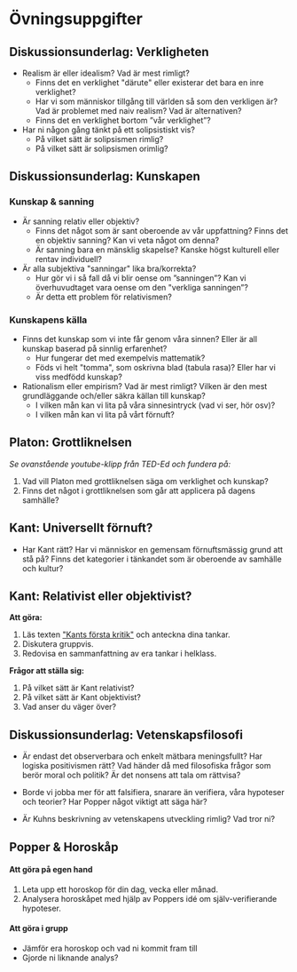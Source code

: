 # Övningsuppgifter

## Diskussionsunderlag: Verkligheten

- Realism är eller idealism? Vad är mest rimligt? 
	- Finns det en verklighet "därute" eller existerar det bara en inre verklighet? 
	- Har vi som människor tillgång till världen så som den verkligen är? Vad är problemet med naiv realism? Vad är alternativen? 
	- Finns det en verklighet bortom ”vår verklighet”? 
- Har ni någon gång tänkt på ett solipsistiskt vis? 
	- På vilket sätt är solipsismen rimlig? 
	- På vilket sätt är solipsismen orimlig? 

## Diskussionsunderlag: Kunskapen

### Kunskap & sanning
- Är sanning relativ eller objektiv? 
	- Finns det något som är sant oberoende av vår uppfattning? Finns det en objektiv sanning? Kan vi veta något om denna?  
	- Är sanning bara en mänsklig skapelse? Kanske högst kulturell eller rentav individuell? 
- Är alla subjektiva "sanningar" lika bra/korrekta? 
	- Hur gör vi i så fall då vi blir oense om ”sanningen”? Kan vi överhuvudtaget vara oense om den "verkliga sanningen”?
	- Är detta ett problem för relativismen?
	
### Kunskapens källa
* Finns det kunskap som vi inte får genom våra sinnen? Eller är all kunskap baserad på sinnlig erfarenhet? 
	* Hur fungerar det med exempelvis mattematik?
	* Föds vi helt "tomma", som oskrivna blad (tabula rasa)? Eller har vi viss medfödd kunskap? 
* Rationalism eller empirism? Vad är mest rimligt? Vilken är den mest grundläggande och/eller säkra källan till kunskap?
	* I vilken mån kan vi lita på våra sinnesintryck (vad vi ser, hör osv)? 
	* I vilken mån kan vi lita på vårt förnuft?

<!--"I vilken mån kan vi lita på vårt förnuft?"  Denna fråga är möjligen lite felställd, alla är ju inte lika förnuftiga men en sinnlig erfarenhet är alltid en sinnlig erfarenhet -->

<!--## Vetenskapen -->

## Platon: Grottliknelsen

<!-- Teded Platos allegory of the cave -->

[](https://youtu.be/1RWOpQXTltA)



_Se ovanstående youtube-klipp från TED-Ed och fundera på:_

1. Vad vill Platon med grottliknelsen säga om verklighet och kunskap?
2. Finns det något i grottliknelsen som går att applicera på dagens samhälle? 


<!--Se även filen: Grottliknelsen återberättad v1 -->

## Kant: Universellt förnuft?
* Har Kant rätt? Har vi människor en gemensam förnuftsmässig grund att stå på? Finns det kategorier i tänkandet som är oberoende av samhälle och kultur? 

## Kant: Relativist eller objektivist? 

**Att göra:**

1. Läs texten ["Kants första kritik"](http://fof.se/tidning/2004/6/kants-forsta-kritik) och anteckna dina tankar. 
2. Diskutera gruppvis.
3. Redovisa en sammanfattning av era tankar i helklass.

**Frågor att ställa sig:**

1. På vilket sätt är Kant relativist? 
2. På vilket sätt är Kant objektivist?
3. Vad anser du väger över? 

## Diskussionsunderlag: Vetenskapsfilosofi

- Är endast det observerbara och enkelt mätbara  meningsfullt? Har logiska positivismen rätt? Vad händer då med filosofiska frågor som berör moral och politik? Är det nonsens att tala om rättvisa? 

- Borde vi jobba mer för att falsifiera, snarare än verifiera, våra hypoteser och teorier? Har Popper något viktigt att säga här? 

- Är Kuhns beskrivning av vetenskapens utveckling rimlig? Vad tror ni? 

## Popper & Horoskåp

#### Att göra på egen hand
1. Leta upp ett horoskop för din dag, vecka eller månad.
2. Analysera horoskåpet med hjälp av Poppers idé om själv-verifierande hypoteser. 

#### Att göra i grupp
* Jämför era horoskop och vad ni kommit fram till
* Gjorde ni liknande analys? 

<!--Få in detta som frågeruta i texten? -->
